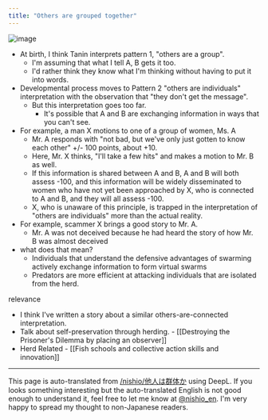 ```yaml
---
title: "Others are grouped together"
---
```


![image](https://gyazo.com/251a0e85a071506699ca69d6c793532f/thumb/1000)
- At birth, I think Tanin interprets pattern 1, "others are a group".
    - I'm assuming that what I tell A, B gets it too.
    - I'd rather think they know what I'm thinking without having to put it into words.
- Developmental process moves to Pattern 2 "others are individuals" interpretation with the observation that "they don't get the message".
    - But this interpretation goes too far.
        - It's possible that A and B are exchanging information in ways that you can't see.
- For example, a man X motions to one of a group of women, Ms. A
    - Mr. A responds with "not bad, but we've only just gotten to know each other" +/- 100 points, about +10.
    - Here, Mr. X thinks, "I'll take a few hits" and makes a motion to Mr. B as well.
    - If this information is shared between A and B, A and B will both assess -100, and this information will be widely disseminated to women who have not yet been approached by X, who is connected to A and B, and they will all assess -100.
    - X, who is unaware of this principle, is trapped in the interpretation of "others are individuals" more than the actual reality.
- For example, scammer X brings a good story to Mr. A.
    - Mr. A was not deceived because he had heard the story of how Mr. B was almost deceived
- what does that mean?
    - Individuals that understand the defensive advantages of swarming actively exchange information to form virtual swarms
    - Predators are more efficient at attacking individuals that are isolated from the herd.

relevance
- I think I've written a story about a similar others-are-connected interpretation.
- Talk about self-preservation through herding.
        - [[Destroying the Prisoner's Dilemma by placing an observer]]
- Herd Related
        - [[Fish schools and collective action skills and innovation]]

---
This page is auto-translated from [/nishio/他人は群体か](https://scrapbox.io/nishio/他人は群体か) using DeepL. If you looks something interesting but the auto-translated English is not good enough to understand it, feel free to let me know at [@nishio_en](https://twitter.com/nishio_en). I'm very happy to spread my thought to non-Japanese readers.